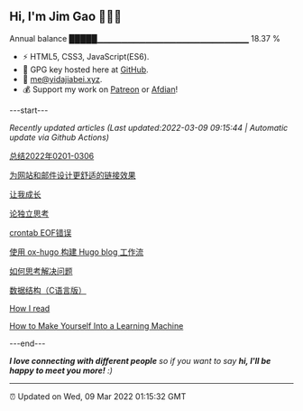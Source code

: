 
<h2>Hi, I'm Jim Gao 👋👨‍💻</h2>

Annual balance    █████▁▁▁▁▁▁▁▁▁▁▁▁▁▁▁▁▁▁▁▁▁▁▁▁▁   18.37 %

- ⚡ HTML5, CSS3, JavaScript(ES6).
- 🔑 GPG key hosted here at [GitHub](https://github.com/tianheg.gpg).
- :email: [me@yidajiabei.xyz](mailto:me@yidajiabei.xyz).
- 💰 Support my work on [Patreon](https://www.patreon.com/tianheg) or [Afdian](https://afdian.net/@tianheg)!

---start---

*Recently updated articles (Last updated:2022-03-09 09:15:44 | Automatic update via Github Actions)*

[总结2022年0201-0306](https://www.yidajiabei.xyz/posts/review-2022-0201-0306/)

[为网站和邮件设计更舒适的链接效果](https://www.yidajiabei.xyz/posts/designing-better-links-websites-emails-guideline/)

[让我成长](https://www.yidajiabei.xyz/posts/make-me-grow/)

[论独立思考](https://www.yidajiabei.xyz/posts/talk-about-thinking/)

[crontab EOF错误](https://www.yidajiabei.xyz/posts/crontab-eof-error/)

[使用 ox-hugo 构建 Hugo blog 工作流](https://www.yidajiabei.xyz/posts/ox-hugo-blog/)

[如何思考解决问题](https://www.yidajiabei.xyz/posts/how-to-solve-problems/)

[数据结构（C语言版）](https://www.yidajiabei.xyz/posts/data-structure-c/)

[How I read](https://www.yidajiabei.xyz/posts/slava-akhmechet-how-i-read/)

[How to Make Yourself Into a Learning Machine](https://www.yidajiabei.xyz/posts/simon-eskildsen-how-to-build-a-learning-machine/)

---end---

<em><b>I love connecting with different people</b> so if you want to say <b>hi, I'll be happy to meet you more!</b> :)</em>

---

⏰ Updated on Wed, 09 Mar 2022 01:15:32 GMT
